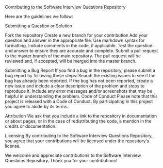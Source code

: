 Contributing to the Software Interview Questions Repository

Here are the guidelines we follow:

Submitting a Question or Solution

Fork the repository
Create a new branch for your contribution
Add your question and answer in the appropriate file.
Use markdown syntax for formatting.
Include comments in the code, if applicable.
Test the question and answer to ensure they are accurate and complete.
Submit a pull request to the master branch of the main repository.
The pull request will be reviewed and, if accepted, will be merged into the master branch.


Submitting a Bug Report
If you find a bug in the repository, please submit a bug report by following these steps:
Search the existing issues to see if the bug has already been reported.
If the bug has not been reported, create a new issue and include a clear description of the problem and steps to reproduce it.
Include any error messages and/or screenshots that may be helpful in understanding the problem.
Code of Conduct
Please note that this project is released with a Code of Conduct. By participating in this project you agree to abide by its terms.

Attribution
We ask that you include a link to the repository in documentation or about pages, or in the case of redistributing the code, a mention in the credits or documentation.

Licensing
By contributing to the Software Interview Questions Repository, you agree that your contributions will be licensed under the repository's license.

We welcome and appreciate contributions to the Software Interview Questions Repository. Thank you for your contributions!
